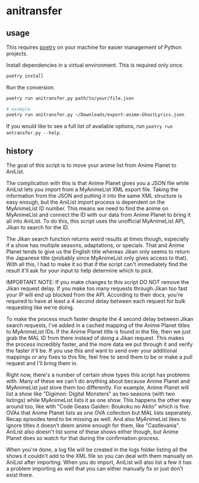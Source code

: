 # anitransfer
## usage
This requires [poetry][] on your machine for easier management of Python projects.

Install dependencies in a virtual environment. This is required only once.

```bash
poetry install
```

Run the conversion.
```bash
poetry run anitransfer.py path/to/your/file.json

# example
poetry run anitransfer.py ~/Downloads/export-anime-GhostLyrics.json
```

If you would like to see a full list of available options, run 
`poetry run antransfer.py --help`.

[poetry]: https://python-poetry.org

## history
The goal of this script is to move your anime list from Anime Planet to AniList.

The complication with this is that Anime Planet gives you a JSON file while AniList lets you import from a MyAnimeList XML export file. Taking the information from the JSON and putting it into the same XML structure is easy enough, but the AniList import process is dependent on the MyAnimeList ID number. This means we need to find the anime on MyAnimeList and connect the ID with our data from Anime Planet to bring it all into AniList. To do this, this script uses the unofficial MyAnimeList API, Jikan to search for the ID.

The Jikan search function returns weird results at times though, especially if a show has multiple seasons, adaptations, or specials. That and Anime Planet tends to give us the English title whereas Jikan only seems to return the Japanese title (probably since MyAnimeList only gives access to that). With all this, I had to make it so that if the script can't immediately find the result it'll ask for your input to help determine which to pick.

IMPORTANT NOTE: If you make changes to this script DO NOT remove the Jikan request delay. If you make too many requests through Jikan too fast your IP will end up blocked from the API. According to their docs, you're required to have at least a 4 second delay between each request for bulk requesting like we're doing.

To make the process much faster despite the 4 second delay between Jikan search requests, I've added in a cached mapping of the Anime Planet titles to MyAnimeList IDs. If the Anime Planet title is found in the file, then we just grab the MAL ID from there instead of doing a Jikan request. This makes the process incredibly faster, and the more data we put through it and verify the faster it'll be. If you use this and want to send over your additional mappings or any fixes to this file, feel free to send them to be or make a pull request and I'll bring them in.

Right now, there's a number of certain show types this script has problems with. Many of these we can't do anything about because Anime Planet and MyAnimeList just store them too differently. For example, Anime Planet will list a show like "Digimon: Digital Monsters" as two seasons (with two listings) while MyAnimeList lists it as one show. This happens the other way around too, like with "Code Geass Gaiden: Boukoku no Akito" which is five OVAs that Anime Planet lists as one OVA collection but MAL lists seperately. Recap episodes tend to be missing as well. And also MyAnimeList likes to ignore titles it doesn't deem anime enough for them, like "Castlevania". AniList also doesn't list some of these shows either though, but Anime Planet does so watch for that during the confirmation process.

When you're done, a log file will be created in the logs folder listing all the shows it couldn't add to the XML file so you can deal with them manually on AniList after importing. When you do import, AniList will also list a few it has a problem importing as well that you can either manually fix or just don't exist there.
